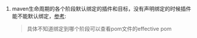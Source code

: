 1. maven生命周期的各个阶段默认绑定的插件和目标，没有声明绑定的时候插件能不能默认绑定，[参考](http://www.cnblogs.com/tannerBG/p/4235410.html):   
    > 具体不知道绑定到哪个阶段可以查看pom文件的effective pom
